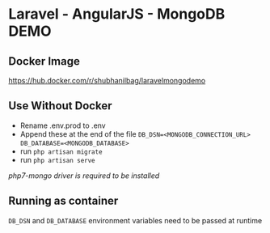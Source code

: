 # Laravel - AngularJS - MongoDB DEMO
 
## Docker Image
 
https://hub.docker.com/r/shubhanilbag/laravelmongodemo

## Use Without Docker

 - Rename .env.prod to .env 
 - Append these at the end of the file
`DB_DSN=<MONGODB_CONNECTION_URL>`
`DB_DATABASE=<MONGODB_DATABASE>`
- run `php artisan migrate`
- run `php artisan serve`

*php7-mongo driver is required to be installed*

## Running as container

`DB_DSN` and `DB_DATABASE` environment variables need to be passed at runtime
